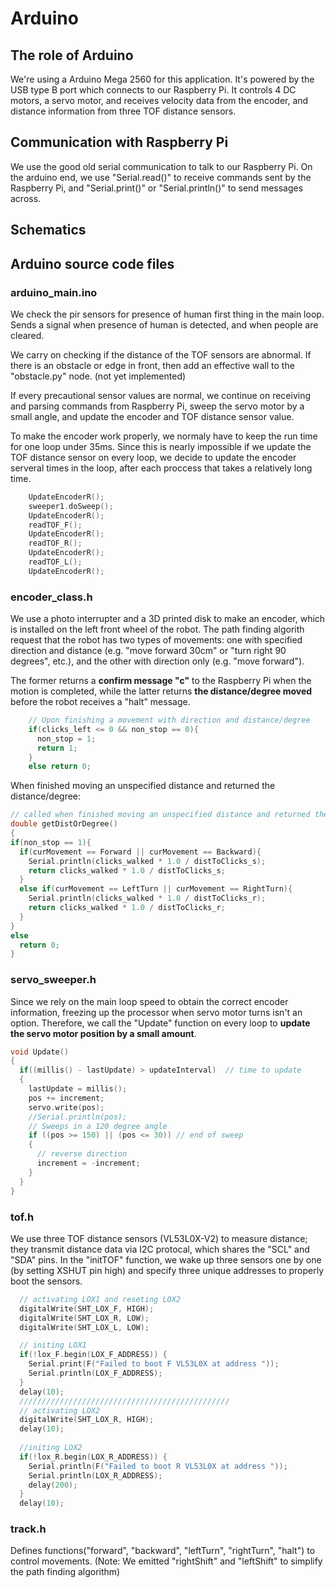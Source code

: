 # Arduino
## The role of Arduino
We're using a Arduino Mega 2560 for this application. It's powered by the USB type B port which connects to our Raspberry Pi.
It controls 4 DC motors, a servo motor, and receives velocity data from the encoder, and distance information from three TOF distance sensors.
## Communication with Raspberry Pi
We use the good old serial communication to talk to our Raspberry Pi.
On the arduino end, we use "Serial.read()" to receive commands sent by the Raspberry Pi, and "Serial.print()" or "Serial.println()" to send messages across.
## Schematics

## Arduino source code files
### arduino_main.ino
We check the pir sensors for presence of human first thing in the main loop. Sends a signal when presence of human is detected, and when people are cleared.

We carry on checking if the distance of the TOF sensors are abnormal. If there is an obstacle or edge in front, then add an effective wall to the "obstacle.py" node. (not yet implemented)

If every precautional sensor values are normal, we continue on receiving and parsing commands from Raspberry Pi, sweep the servo motor by a small angle, and update the encoder and TOF distance sensor value.

To make the encoder work properly, we normaly have to keep the run time for one loop under 35ms. Since this is nearly impossible if we update the TOF distance sensor on every loop, we decide to update the encoder serveral times in the loop, after each proccess that takes a relatively long time.
```C++
    UpdateEncoderR();
    sweeper1.doSweep();
    UpdateEncoderR();
    readTOF_F();
    UpdateEncoderR();
    readTOF_R();
    UpdateEncoderR();
    readTOF_L();
    UpdateEncoderR();
```

### encoder_class.h
We use a photo interrupter and a 3D printed disk to make an encoder, which is installed on the left front wheel of the robot. The path finding algorith request that the robot has two types of movements: one with specified direction and distance (e.g. "move forward 30cm" or "turn right 90 degrees", etc.), and the other with direction only (e.g. "move forward").

The former returns a **confirm message "c"** to the Raspberry Pi when the motion is completed, while the latter returns **the distance/degree moved** before the robot receives a "halt" message.
```C++
    // Upon finishing a movement with direction and distance/degree
    if(clicks_left <= 0 && non_stop == 0){
      non_stop = 1;
      return 1;
    }
    else return 0;
```

When finished moving an unspecified distance and returned the distance/degree:
```C++
// called when finished moving an unspecified distance and returned the distance/degree
double getDistOrDegree()
{
if(non_stop == 1){
  if(curMovement == Forward || curMovement == Backward){
    Serial.println(clicks_walked * 1.0 / distToClicks_s);
    return clicks_walked * 1.0 / distToClicks_s;
  }
  else if(curMovement == LeftTurn || curMovement == RightTurn){
    Serial.println(clicks_walked * 1.0 / distToClicks_r);
    return clicks_walked * 1.0 / distToClicks_r;
  }
}
else 
  return 0;
}
```

### servo_sweeper.h
Since we rely on the main loop speed to obtain the correct encoder information, freezing up the processor when servo motor turns isn't an option. Therefore, we call the "Update" function on every loop to **update the servo motor position by a small amount**.
```C++
void Update()
{
  if((millis() - lastUpdate) > updateInterval)  // time to update
  {
    lastUpdate = millis();
    pos += increment;
    servo.write(pos);
    //Serial.println(pos);
    // Sweeps in a 120 degree angle
    if ((pos >= 150) || (pos <= 30)) // end of sweep
    {
      // reverse direction
      increment = -increment;
    }
  }
}
```

### tof.h
We use three TOF distance sensors (VL53L0X-V2) to measure distance; they transmit distance data via I2C protocal, which shares the "SCL" and "SDA" pins. In the "initTOF" function, we wake up three sensors one by one (by setting XSHUT pin high) and specify three unique addresses to properly boot the sensors.
```C++
  // activating LOX1 and reseting LOX2
  digitalWrite(SHT_LOX_F, HIGH);
  digitalWrite(SHT_LOX_R, LOW);
  digitalWrite(SHT_LOX_L, LOW);

  // initing LOX1
  if(!lox_F.begin(LOX_F_ADDRESS)) {
    Serial.print(F("Failed to boot F VL53L0X at address "));
    Serial.println(LOX_F_ADDRESS);
  }
  delay(10);
  ///////////////////////////////////////////////
  // activating LOX2
  digitalWrite(SHT_LOX_R, HIGH);
  delay(10);
  
  //initing LOX2
  if(!lox_R.begin(LOX_R_ADDRESS)) {
    Serial.println(F("Failed to boot R VL53L0X at address "));
    Serial.println(LOX_R_ADDRESS);
    delay(200);
  }
  delay(10);
```

### track.h
Defines functions("forward", "backward", "leftTurn", "rightTurn", "halt") to control movements. (Note: We emitted "rightShift" and "leftShift" to simplify the path finding algorithm)


